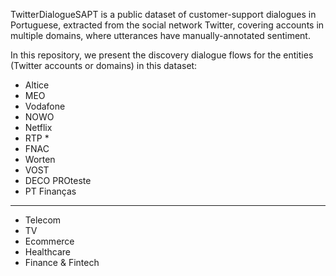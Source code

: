 TwitterDialogueSAPT is a public dataset of customer-support dialogues in Portuguese, extracted from the social network Twitter, covering accounts in multiple domains, 
where utterances have manually-annotated sentiment. 

In this repository, we present the discovery dialogue flows for the entities (Twitter accounts or domains) in this dataset:
+ Altice
+ MEO
+ Vodafone
+ NOWO
+ Netflix
+ RTP *
+ FNAC
+ Worten
+ VOST
+ DECO PROteste
+ PT Finanças
---------------------
+ Telecom
+ TV
+ Ecommerce
+ Healthcare
+ Finance & Fintech


